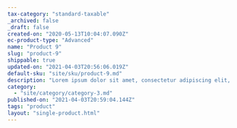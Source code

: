 ```yaml
---
tax-category: "standard-taxable"
_archived: false
_draft: false
created-on: "2020-05-13T10:04:07.090Z"
ec-product-type: "Advanced"
name: "Product 9"
slug: "product-9"
shippable: true
updated-on: "2021-04-03T20:56:06.019Z"
default-sku: "site/sku/product-9.md"
description: "Lorem ipsum dolor sit amet, consectetur adipiscing elit, sed do eiusmod tempor incididunt ut labore et dolore magna aliqua. "
category:
  - "site/category/category-3.md"
published-on: "2021-04-03T20:59:04.144Z"
tags: "product"
layout: "single-product.html"
---
```



